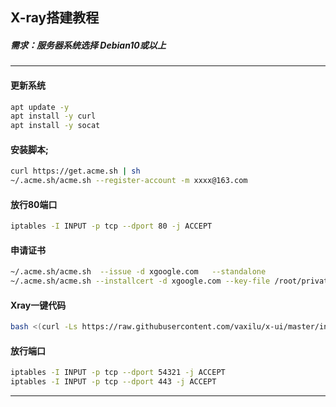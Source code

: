 ## **X-ray搭建教程**
##### 需求：服务器系统选择 Debian10或以上
---------------------------------------------------------
#### 更新系统

```bash
apt update -y
apt install -y curl
apt install -y socat
```

#### 安装脚本;
```bash
curl https://get.acme.sh | sh
~/.acme.sh/acme.sh --register-account -m xxxx@163.com
```
#### 放行80端口
```bash
iptables -I INPUT -p tcp --dport 80 -j ACCEPT
```
#### 申请证书
```bash
~/.acme.sh/acme.sh  --issue -d xgoogle.com   --standalone
~/.acme.sh/acme.sh --installcert -d xgoogle.com --key-file /root/private.key --fullchain-file /root/cert.crt
```
#### Xray一键代码
```bash
bash <(curl -Ls https://raw.githubusercontent.com/vaxilu/x-ui/master/install.sh)
```
#### 放行端口
```bash
iptables -I INPUT -p tcp --dport 54321 -j ACCEPT
iptables -I INPUT -p tcp --dport 443 -j ACCEPT
```

-------------------------------------------------------------





